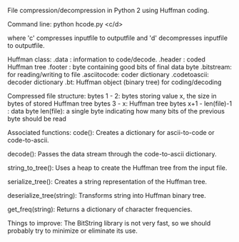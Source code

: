 File compression/decompression in Python 2 using Huffman
coding.

Command line:
python hcode.py <c/d> <inputfile> <outputfile>

where 'c' compresses inputfile to outputfile and
'd' decompresses inputfile to outputfile.

Huffman class:
.data : information to code/decode. 
.header : coded Huffman tree
.footer : byte containing good bits of final data byte
.bitstream: for reading/writing to file
.asciitocode: coder dictionary
.codetoascii: decoder dictionary
.bt: Huffman object (binary tree) for coding/decoding

Compressed file structure:
  bytes 1 - 2: bytes storing value x, the size in bytes of
               stored Huffman tree
  bytes 3 - x: Huffman tree
  bytes x+1 - len(file)-1 : data
  byte len(file): a single byte indicating how many bits of the previous
                  byte should be read

Associated functions:
  code():
	Creates a dictionary for ascii-to-code or code-to-ascii.

  decode():
	Passes the data stream through the code-to-ascii dictionary.

  string_to_tree():
	Uses a heap to create the Huffman tree from the input file.

  serialize_tree():
	Creates a string representation of the Huffman tree.

  deserialize_tree(string):
	Transforms string into Huffman binary tree.

  get_freq(string):
	Returns a dictionary of character frequencies.

Things to improve:
  The BitString library is not very fast, so we should probably try to 
  minimize or eliminate its use.
  
